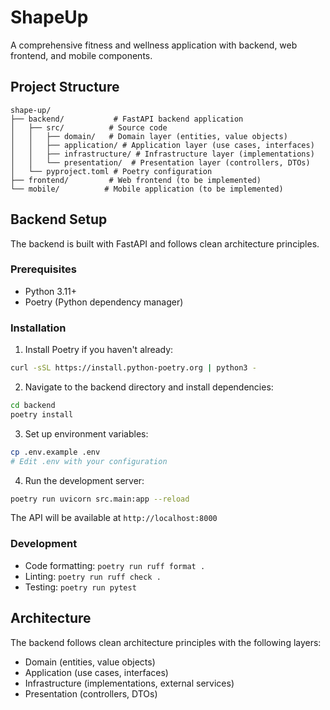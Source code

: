 # ShapeUp

A comprehensive fitness and wellness application with backend, web frontend, and mobile components.

## Project Structure

```
shape-up/
├── backend/           # FastAPI backend application
│   ├── src/          # Source code
│   │   ├── domain/   # Domain layer (entities, value objects)
│   │   ├── application/ # Application layer (use cases, interfaces)
│   │   ├── infrastructure/ # Infrastructure layer (implementations)
│   │   └── presentation/  # Presentation layer (controllers, DTOs)
│   └── pyproject.toml # Poetry configuration
├── frontend/         # Web frontend (to be implemented)
└── mobile/          # Mobile application (to be implemented)
```

## Backend Setup

The backend is built with FastAPI and follows clean architecture principles.

### Prerequisites

- Python 3.11+
- Poetry (Python dependency manager)

### Installation

1. Install Poetry if you haven't already:
```bash
curl -sSL https://install.python-poetry.org | python3 -
```

2. Navigate to the backend directory and install dependencies:
```bash
cd backend
poetry install
```

3. Set up environment variables:
```bash
cp .env.example .env
# Edit .env with your configuration
```

4. Run the development server:
```bash
poetry run uvicorn src.main:app --reload
```

The API will be available at `http://localhost:8000`

### Development

- Code formatting: `poetry run ruff format .`
- Linting: `poetry run ruff check .`
- Testing: `poetry run pytest`

## Architecture

The backend follows clean architecture principles with the following layers:
- Domain (entities, value objects)
- Application (use cases, interfaces)
- Infrastructure (implementations, external services)
- Presentation (controllers, DTOs) 